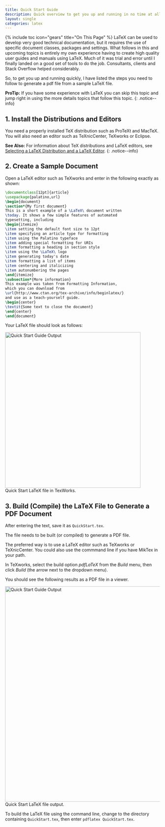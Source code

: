 ```yaml
---
title: Quick Start Guide
description: Quick overview to get you up and running in no time at all.
layout: single
categories: latex
---
```

{% include toc icon="gears" title="On This Page" %}
LaTeX can be used to develop very good technical documentation, but it requires the use of specific document classes, packages and settings. What follows in this and upcoming topics is entirely my own experience having to create high quality user guides and manuals using LaTeX. Much of it was trial and error until I finally landed on a good set of tools to do the job. Consultants, clients and Stack Overflow helped considerably.

So, to get you up and running quickly, I have listed the steps you need to follow to generate a pdf file from a sample LaTeX file.

**ProTip:** If you have some experience with LaTeX you can skip this topic and jump right in using the more details topics that follow this topic.
{: .notice--info}

## 1. Install the Distributions and Editors

You need a properly installed TeX distribution such as ProTeXt and MacTeX. You will also need an editor such as TeXnicCenter, TeXworks or Eclipse.

**See Also:** For information about TeX distributions and LaTeX editors, see [
Selecting a LaTeX Distribution and a LaTeX Editor][dist hp].
{: .notice--info}

[dist hp]: http://localhost:4000/latex/04-installing_distributions/ "hp"

## 2. Create a Sample Document

Open a LaTeX editor such as TeXworks and enter in the following exactly as shown:

```latex
\documentclass[12pt]{article}
\usepackage{palatino,url}
\begin{document}
\section*{My first document}
This is a short example of a \LaTeX\ document written
\today. It shows a few simple features of automated
typesetting, including
\begin{itemize}
\item setting the default font size to 12pt
\item specifying an article type for formatting
\item using the Palatino typeface
\item adding special formatting for URIs
\item formatting a heading in section style
\item using the \LaTeX\ logo
\item generating today's date
\item formatting a list of items
\item centering and italicizing
\item autonumbering the pages
\end{itemize}
\subsection*{More information}
This example was taken from Formatting Information,
which you can download from
\url{http://www.ctan.org/tex-archive/info/beginlatex/}
and use as a teach-yourself guide.
\begin{center}
\textit{Some text to close the document}
\end{center}
\end{document}
```
Your LaTeX file should look as follows:

<img src="/assets/images/latex/quickstart-source.jpg" alt="Quick Start Guide Output" style="width:441px;height:506px;">
<figcaption>Quick Start LaTeX file in TexWorks.</figcaption>


## 3. Build (Compile) the LaTeX File to Generate a PDF Document

After entering the text, save it as `QuickStart.tex`.

The file needs to be built (or compiled) to generate a PDF file.

The preferred way is to use a LaTeX editor such as TeXworks or TeXnicCenter. You could also use the commmand line if you have MikTex in your path.

In TeXworks, select the build option *pdfLaTeX* from the *Build* menu, then click *Build* (the arrow next to the dropdown menu).

You should see the following results as a PDF file in a viewer.

<img src="/assets/images/latex/quickstart-output.jpg" alt="Quick Start Guide Output" style="width:550px;height:700px;">
<figcaption>Quick Start LaTeX file output.</figcaption>

To build the LaTeX file using the command line, change to the directory containing `QuickStart.tex`, then enter `pdflatex QuickStart.tex`.
